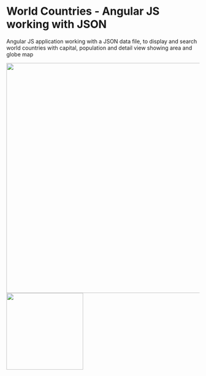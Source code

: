 # World Countries - Angular JS working with JSON
<p>
Angular JS application working with a JSON data file, to display and search world countries with capital, population and detail view showing area and globe map
</p>
<img src="http://studiolance.co.uk/git/angularjs.png" width="600px">
<img src="http://studiolance.co.uk/git/detail.png" width="200px">
